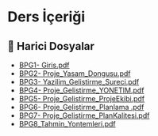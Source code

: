 # Ders İçeriği


<!--Index-->

## 📂 Harici Dosyalar

- [BPG1- Giris.pdf](./BPG1-%20Giris.pdf)
- [BPG2- Proje_Yasam_Dongusu.pdf](./BPG2-%20Proje_Yasam_Dongusu.pdf)
- [BPG3- Yazilim_Gelistirme_Sureci.pdf](./BPG3-%20Yazilim_Gelistirme_Sureci.pdf)
- [BPG4- Proje_Gelistirme_YONETIM.pdf](./BPG4-%20Proje_Gelistirme_YONETIM.pdf)
- [BPG5- Proje_Gelistirme_ProjeEkibi.pdf](./BPG5-%20Proje_Gelistirme_ProjeEkibi.pdf)
- [BPG6- Proje_Gelistirme_Planlama .pdf](./BPG6-%20Proje_Gelistirme_Planlama%20.pdf)
- [BPG7- Proje_Gelistirme_PlanKalitesi.pdf](./BPG7-%20Proje_Gelistirme_PlanKalitesi.pdf)
- [BPG8_Tahmin_Yontemleri.pdf](./BPG8_Tahmin_Yontemleri.pdf)


<!--Index-->

